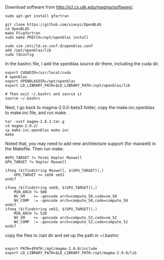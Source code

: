 Download software from http://icl.cs.utk.edu/magma/software/.

```{engine='bash'}
sudo apt-get install gfortran 

git clone https://github.com/xianyi/OpenBLAS
cd OpenBLAS
make FC=gfortran
sudo make PREFIX=/opt/openblas install

sudo vim /etc/ld.so.conf.d/openblas.conf
add /opt/openblas/lib
sudo ldconfig
```
In the bashrc file, I add the openblas source dir there, including the cuda dir.

```{engine='bash'}
export CUDADIR=/usr/local/cuda                                                                     
# openblas                                                                      
export OPENBLASDIR=/opt/openblas 
export LD_LIBRARY_PATH=$LD_LIBRARY_PATH:/opt/openblas/lib

# Then exit ~/.bashrc and source it
source ~/.bashrc
```

Next, I go back to magma-2.0.0-beta3 folder, copy the make.inc.openblas to make.inc file, and run make.
```
tar -xvzf magma-2.0.2.tar.g
cd magma-2.0.2/
cp make.inc.openblas make.inc
make
```
Noted that, you may need to add new architecture support (for maxwell) in the Makefile. Then run make.
```
#GPU_TARGET ?= Fermi Kepler Maxwell                                             
GPU_TARGET ?= Kepler Maxwell

ifneq ($(findstring Maxwell, $(GPU_TARGET)),)                                   
    GPU_TARGET += sm50 sm52                                                     
endif  

ifneq ($(findstring sm50, $(GPU_TARGET)),)                                      
    MIN_ARCH ?= 500                                                             
    NV_SM    += -gencode arch=compute_50,code=sm_50                             
    NV_COMP  := -gencode arch=compute_50,code=compute_50                        
endif                                                                           
ifneq ($(findstring sm52, $(GPU_TARGET)),)                                      
    MIN_ARCH ?= 520                                                             
    NV_SM    += -gencode arch=compute_52,code=sm_52                             
    NV_COMP  := -gencode arch=compute_52,code=compute_52                        
endif 
```

copy the files to /opt dir and set up the path in ~/.bashrc
```

export PATH=$PATH:/opt/magma-2.0.0/include                                      
export LD_LIBRARY_PATH=$LD_LIBRARY_PATH:/opt/magma-2.0.0/lib
```
